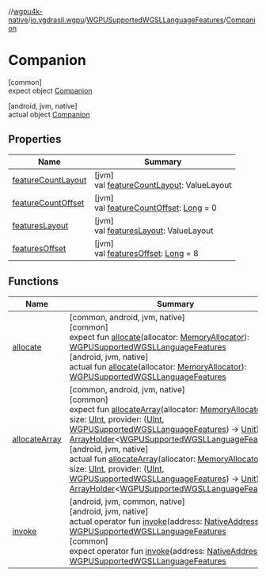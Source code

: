 //[wgpu4k-native](../../../../index.md)/[io.ygdrasil.wgpu](../../index.md)/[WGPUSupportedWGSLLanguageFeatures](../index.md)/[Companion](index.md)

# Companion

[common]\
expect object [Companion](index.md)

[android, jvm, native]\
actual object [Companion](index.md)

## Properties

| Name | Summary |
|---|---|
| [featureCountLayout](feature-count-layout.md) | [jvm]<br>val [featureCountLayout](feature-count-layout.md): ValueLayout |
| [featureCountOffset](feature-count-offset.md) | [jvm]<br>val [featureCountOffset](feature-count-offset.md): [Long](https://kotlinlang.org/api/core/kotlin-stdlib/kotlin/-long/index.html) = 0 |
| [featuresLayout](features-layout.md) | [jvm]<br>val [featuresLayout](features-layout.md): ValueLayout |
| [featuresOffset](features-offset.md) | [jvm]<br>val [featuresOffset](features-offset.md): [Long](https://kotlinlang.org/api/core/kotlin-stdlib/kotlin/-long/index.html) = 8 |

## Functions

| Name | Summary |
|---|---|
| [allocate](allocate.md) | [common, android, jvm, native]<br>[common]<br>expect fun [allocate](allocate.md)(allocator: [MemoryAllocator](../../../ffi/-memory-allocator/index.md)): [WGPUSupportedWGSLLanguageFeatures](../index.md)<br>[android, jvm, native]<br>actual fun [allocate](allocate.md)(allocator: [MemoryAllocator](../../../ffi/-memory-allocator/index.md)): [WGPUSupportedWGSLLanguageFeatures](../index.md) |
| [allocateArray](allocate-array.md) | [common, android, jvm, native]<br>[common]<br>expect fun [allocateArray](allocate-array.md)(allocator: [MemoryAllocator](../../../ffi/-memory-allocator/index.md), size: [UInt](https://kotlinlang.org/api/core/kotlin-stdlib/kotlin/-u-int/index.html), provider: ([UInt](https://kotlinlang.org/api/core/kotlin-stdlib/kotlin/-u-int/index.html), [WGPUSupportedWGSLLanguageFeatures](../index.md)) -&gt; [Unit](https://kotlinlang.org/api/core/kotlin-stdlib/kotlin/-unit/index.html)): [ArrayHolder](../../../ffi/-array-holder/index.md)&lt;[WGPUSupportedWGSLLanguageFeatures](../index.md)&gt;<br>[android, jvm, native]<br>actual fun [allocateArray](allocate-array.md)(allocator: [MemoryAllocator](../../../ffi/-memory-allocator/index.md), size: [UInt](https://kotlinlang.org/api/core/kotlin-stdlib/kotlin/-u-int/index.html), provider: ([UInt](https://kotlinlang.org/api/core/kotlin-stdlib/kotlin/-u-int/index.html), [WGPUSupportedWGSLLanguageFeatures](../index.md)) -&gt; [Unit](https://kotlinlang.org/api/core/kotlin-stdlib/kotlin/-unit/index.html)): [ArrayHolder](../../../ffi/-array-holder/index.md)&lt;[WGPUSupportedWGSLLanguageFeatures](../index.md)&gt; |
| [invoke](invoke.md) | [android, jvm, common, native]<br>[android, jvm, native]<br>actual operator fun [invoke](invoke.md)(address: [NativeAddress](../../../ffi/-native-address/index.md)): [WGPUSupportedWGSLLanguageFeatures](../index.md)<br>[common]<br>expect operator fun [invoke](invoke.md)(address: [NativeAddress](../../../ffi/-native-address/index.md)): [WGPUSupportedWGSLLanguageFeatures](../index.md) |